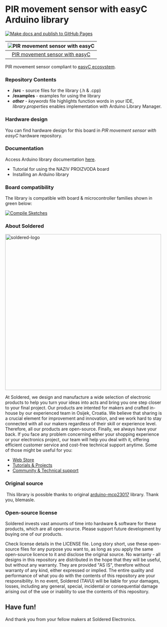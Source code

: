 # PIR movement sensor with easyC Arduino library

[![Make docs and publish to GitHub Pages](https://github.com/SolderedElectronics/Soldered-PIR-movement-seonor-with-easyC-Arduino-Library/actions/workflows/make_docs.yml/badge.svg?branch=dev)](https://github.com/SolderedElectronics/Soldered-PIR-movement-seonor-with-easyC-Arduino-Library/actions/workflows/make_docs.yml)

| ![PIR movement sensor with easyC](https://upload.wikimedia.org/wikipedia/commons/8/8f/Example_image.svg) |
| :---------------------------------------------------------------------------------------------: |
| [PIR movement sensor with easyC](https://www.solde.red/SKU)                                                            |

PIR movement sensor compliant to [easyC ecosystem](https://www.soldered.com/en/easyC). 

### Repository Contents
- **/src** - source files for the library (.h & .cpp)
- **/examples** - examples for using the library
- ***other*** - *keywords* file highlights function words in your IDE, *library.properties* enables implementation with Arduino Library Manager.

### Hardware design
You can find hardware design for this board in *PIR movement sensor with easyC* hardware repository.

### Documentation

Access Arduino library documentation [here](https://github.com/SolderedElectronics/Soldered-PIR-movement-seonor-with-easyC-Arduino-Library).

- Tutorial for using the NAZIV PROIZVODA board
- Installing an Arduino library

### Board compatibility

The library is compatible with board & microcontroller families shown in green below: 

[![Compile Sketches](http://github-actions.40ants.com/SolderedElectronics/Soldered-PIR-movement-seonor-with-easyC-Arduino-Library/matrix.svg?branch=dev&only=Compile%20Sketches)](https://github.com/SolderedElectronics/Soldered-PIR-movement-seonor-with-easyC-Arduino-Library/actions/workflows/compile_test.yml)


### About Soldered
<img src="https://raw.githubusercontent.com/e-radionicacom/Soldered-Generic-Arduino-Library/dev/extras/Soldered-logo-color.png" alt="soldered-logo" width="500"/>

At Soldered, we design and manufacture a wide selection of electronic products to help you turn your ideas into acts and bring you one step closer to your final project. Our products are intented for makers and crafted in-house by our experienced team in Osijek, Croatia. We believe that sharing is a crucial element for improvement and innovation, and we work hard to stay connected with all our makers regardless of their skill or experience level. Therefore, all our products are open-source. Finally, we always have your back. If you face any problem concerning either your shopping experience or your electronics project, our team will help you deal with it, offering efficient customer service and cost-free technical support anytime. Some of those might be useful for you:

- [Web Store](https://www.soldered.com/shop)
- [Tutorials & Projects](https://soldered.com/learn)
- [Community & Technical support](https://soldered.com/community)


### Original source
​
This library is possible thanks to original [arduino-mcp23017](https://github.com/blemasle/arduino-mcp23017) library. Thank you, blemasle. 


### Open-source license
Soldered invests vast amounts of time into hardware & software for these products, which are all open-source. Please support future development by buying one of our products. 

Check license details in the LICENSE file. Long story short, use these open-source files for any purpose you want to, as long as you apply the same open-source licence to it and disclose the original source. No warranty - all designs in this repository are distributed in the hope that they will be useful, but without any warranty. They are provided "AS IS", therefore without warranty of any kind, either expressed or implied. The entire quality and performance of what you do with the contents of this repository are your responsibility. In no event, Soldered (TAVU) will be liable for your damages, losses, including any general, special, incidental or consequential damage arising out of the use or inability to use the contents of this repository. 

## Have fun! 
And thank you from your fellow makers at Soldered Electronics.